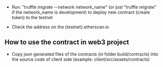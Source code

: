 * Run: "truffle migrate --network network_name" 
(or just "truffle migrate" if the network_name is development) to deploy new contract (create token) to the testnet

* Check the address on the {testnet}.etherscan.io

## How to use the contract in web3 project
* Copy json generated files of the contracts (in folder build/contracts) into the source code of client side (example: client/src/assets/contracts)